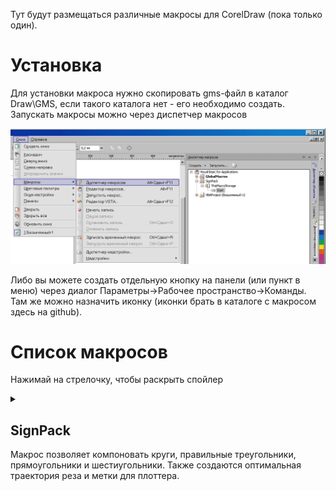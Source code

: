 Тут будут размещаться различные макросы для CorelDraw (пока только один).
<h1>Установка</h1>
Для установки макроса нужно скопировать gms-файл в каталог Draw\GMS, если такого каталога нет - его необходимо создать.<br>
Запускать макросы можно через диспетчер макросов<p>
<img src=Readme\0.png><p>
Либо вы можете создать отдельную кнопку на панели (или пункт в меню) через диалог Параметры->Рабочее пространство->Команды. Там же можно назначить иконку (иконки брать в каталоге с макросом здесь на github).
<h1>Список макросов</h1>
Нажимай на стрелочку, чтобы раскрыть спойлер
<p><details><summary><h2>SignPack</h2>Макрос позволяет компоновать круги, правильные треугольники, прямоугольники и шестиугольники. Также создаются оптимальная траектория реза и метки для плоттера.</summary>
<b>Версия CorelDraw:</b> X5 и выше. В версиях CorelDraw ниже X7 нужно будет вручную проводить сокращение количества узлов.<p>
<img src=Readme\1.png><p>
<h3>Порядок работы</h3><ol>
<li>Выделить объект для компоновки. Если выделить несколько объектов - они будут объединены в один символ.
<li>Запустить процедуру SignPack\ThisMacroStorage\Start
<li>В появившемя окне указать все необходимые параметры и нажать на пиктограмму нужной фигуры.</ol>
<h3>Параметры</h3><ul>
<ul><li><b>Ширина и высота</b> - размеры листа в миллиметрах.
<li><b>Зазор</b> - расстояние в миллиметрах между фигурами.
<li><b>Поля</b> - Поля для печати в миллиметрах.
<li><b>Верхнее поле</b> - Это поле нужно для прижима листа в плоттере.
<li><b>Метки</b> - создаёт метки для режущего плоттера, также можно задать <b>отступ</b> от меток до компоновки. Кривая будет проименована как "RegMark X00 Y00" - это необходимо для правильной работы плагина от SkyCut.
<li><b>Контур</b> - создаёт траекторию реза в виде отдельных контуров, можно также задать <b>смещение</b> внутрь объекта и <b>скругление</b> углов.
<li><b>Развернуть на 180°</b> - после компоновки все объекты будут развёрнуты на 180 градусов. Эта опция нужна для плагина от SkyCut.
<li><b>Быстрый рез</b> - Создаётся оптимальная траектория реза для компоновки без зазора. Примеры траекторий на анимации ниже</ul>
<p><table>
<style>td img{width: 100%}</style>
<tr><td align=center><img src=Readme\0.svg><td align=center><img src=Readme\1.svg>
<tr><td align=center><img src=Readme\2.svg><td align=center><img src=Readme\3.svg>
</table></details>
